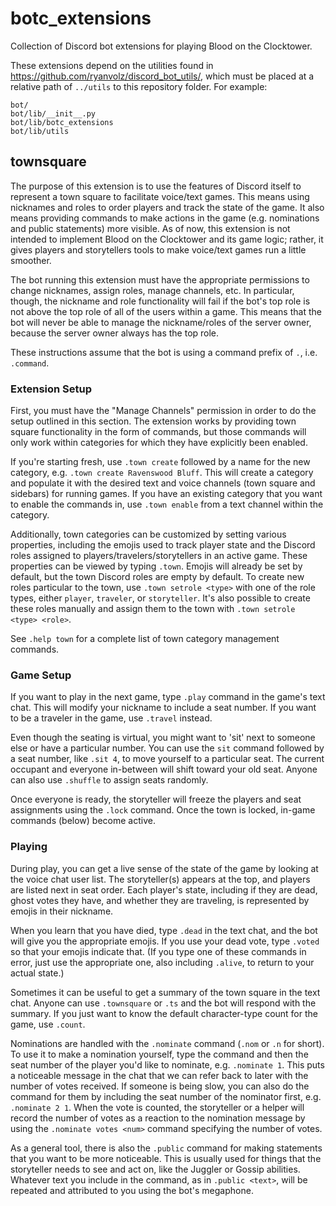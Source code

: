 # botc_extensions
Collection of Discord bot extensions for playing Blood on the Clocktower.

These extensions depend on the utilities found in https://github.com/ryanvolz/discord_bot_utils/, which must be placed at a relative path of `../utils` to this repository folder. For example:
```
bot/
bot/lib/__init__.py
bot/lib/botc_extensions
bot/lib/utils
```

## townsquare
The purpose of this extension is to use the features of Discord itself to represent a town square to facilitate voice/text games. This means using nicknames and roles to order players and track the state of the game. It also means providing commands to make actions in the game (e.g. nominations and public statements) more visible. As of now, this extension is not intended to implement Blood on the Clocktower and its game logic; rather, it gives players and storytellers tools to make voice/text games run a little smoother.

The bot running this extension must have the appropriate permissions to change nicknames, assign roles, manage channels, etc. In particular, though, the nickname and role functionality will fail if the bot's top role is not above the top role of all of the users within a game. This means that the bot will never be able to manage the nickname/roles of the server owner, because the server owner always has the top role.

These instructions assume that the bot is using a command prefix of `.`, i.e. `.command`.

### Extension Setup
First, you must have the "Manage Channels" permission in order to do the setup outlined in this section. The extension works by providing town square functionality in the form of commands, but those commands will only work within categories for which they have explicitly been enabled.

If you're starting fresh, use `.town create` followed by a name for the new category, e.g. `.town create Ravenswood Bluff`. This will create a category and populate it with the desired text and voice channels (town square and sidebars) for running games. If you have an existing category that you want to enable the commands in, use `.town enable` from a text channel within the category.

Additionally, town categories can be customized by setting various properties, including the emojis used to track player state and the Discord roles assigned to players/travelers/storytellers in an active game. These properties can be viewed by typing `.town`. Emojis will already be set by default, but the town Discord roles are empty by default. To create new roles particular to the town, use `.town setrole <type>` with one of the role types, either `player`, `traveler`, or `storyteller`. It's also possible to create these roles manually and assign them to the town with `.town setrole <type> <role>`.

See `.help town` for a complete list of town category management commands.

### Game Setup
If you want to play in the next game, type `.play` command in the game's text chat. This will modify your nickname to include a seat number. If you want to be a traveler in the game, use `.travel` instead.

Even though the seating is virtual, you might want to 'sit' next to someone else or have a particular number. You can use the `sit` command followed by a seat number, like `.sit 4`, to move yourself to a particular seat. The current occupant and everyone in-between will shift toward your old seat. Anyone can also use `.shuffle` to assign seats randomly.

Once everyone is ready, the storyteller will freeze the players and seat assignments using the `.lock` command. Once the town is locked, in-game commands (below) become active.

### Playing
During play, you can get a live sense of the state of the game by looking at the voice chat user list. The storyteller(s) appears at the top, and players are listed next in seat order. Each player's state, including if they are dead, ghost votes they have, and whether they are traveling, is represented by emojis in their nickname.

When you learn that you have died, type `.dead` in the text chat, and the bot will give you the appropriate emojis. If you use your dead vote, type `.voted` so that your emojis indicate that. (If you type one of these commands in error, just use the appropriate one, also including `.alive`, to return to your actual state.)

Sometimes it can be useful to get a summary of the town square in the text chat. Anyone can use `.townsquare` or `.ts` and the bot will respond with the summary. If you just want to know the default character-type count for the game, use `.count`.

Nominations are handled with the `.nominate` command (`.nom` or `.n` for short). To use it to make a nomination yourself, type the command and then the seat number of the player you'd like to nominate, e.g. `.nominate 1`. This puts a noticeable message in the chat that we can refer back to later with the number of votes received. If someone is being slow, you can also do the command for them by including the seat number of the nominator first, e.g. `.nominate 2 1`. When the vote is counted, the storyteller or a helper will record the number of votes as a reaction to the nomination message by using the `.nominate votes <num>` command specifying the number of votes.

As a general tool, there is also the `.public` command for making statements that you want to be more noticeable. This is usually used for things that the storyteller needs to see and act on, like the Juggler or Gossip abilities. Whatever text you include in the command, as in `.public <text>`, will be repeated and attributed to you using the bot's megaphone.

